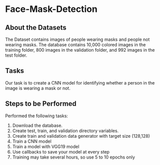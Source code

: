 # Face-Mask-Detection

## About the Datasets

The Dataset contains images of people wearing masks and people not wearing masks. The database contains 10,000 colored images in the training folder, 800 images in the validation folder, and 992 images in the test folder.

## Tasks
Our task is to create a CNN model for identifying whether a person in the image is wearing a mask or not.

## Steps to be Performed 
Performed the following tasks:

1. Download the database.
2. Create test, train, and validation directory variables.
3. Create train and validation data generator with target size (128,128)
4. Train a CNN model
5. Train a model with VGG19 model
6. Use callbacks to save your model at every step
7. Training may take several hours, so use 5 to 10 epochs only
